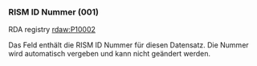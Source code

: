 ### RISM ID Nummer (001)
RDA registry [rdaw:P10002](http://www.rdaregistry.info/Elements/w/#P10002)  

Das Feld enthält die RISM ID Nummer für diesen Datensatz. Die Nummer wird automatisch vergeben und kann nicht geändert werden.
